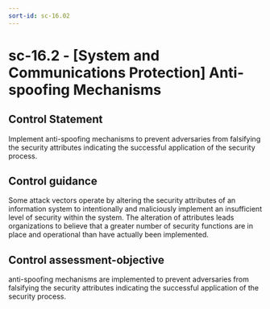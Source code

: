 ```yaml
---
sort-id: sc-16.02
---
```


# sc-16.2 - \[System and Communications Protection\] Anti-spoofing Mechanisms

## Control Statement

Implement anti-spoofing mechanisms to prevent adversaries from falsifying the security attributes indicating the successful application of the security process.

## Control guidance

Some attack vectors operate by altering the security attributes of an information system to intentionally and maliciously implement an insufficient level of security within the system. The alteration of attributes leads organizations to believe that a greater number of security functions are in place and operational than have actually been implemented.

## Control assessment-objective

anti-spoofing mechanisms are implemented to prevent adversaries from falsifying the security attributes indicating the successful application of the security process.
